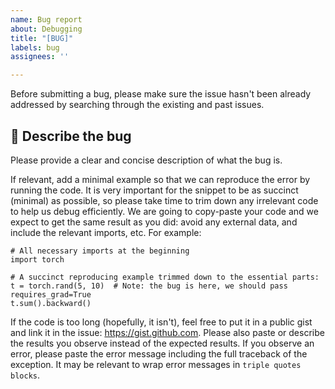 ```yaml
---
name: Bug report
about: Debugging
title: "[BUG]"
labels: bug
assignees: ''

---
```


Before submitting a bug, please make sure the issue hasn't been already addressed by searching through the existing and past issues.

## :bug: **Describe the bug**

Please provide a clear and concise description of what the bug is.

If relevant, add a minimal example so that we can reproduce the error by running the code. It is very important for the snippet to be as succinct (minimal) as possible, so please take time to trim down any irrelevant code to help us debug efficiently. We are going to copy-paste your code and we expect to get the same result as you did: avoid any external data, and include the relevant imports, etc. For example:

```
# All necessary imports at the beginning
import torch

# A succinct reproducing example trimmed down to the essential parts:
t = torch.rand(5, 10)  # Note: the bug is here, we should pass requires_grad=True
t.sum().backward()
```

If the code is too long (hopefully, it isn't), feel free to put it in a public gist and link it in the issue: https://gist.github.com.
Please also paste or describe the results you observe instead of the expected results. If you observe an error, please paste the error message including the full traceback of the exception. It may be relevant to wrap error messages in `triple quotes blocks`.
